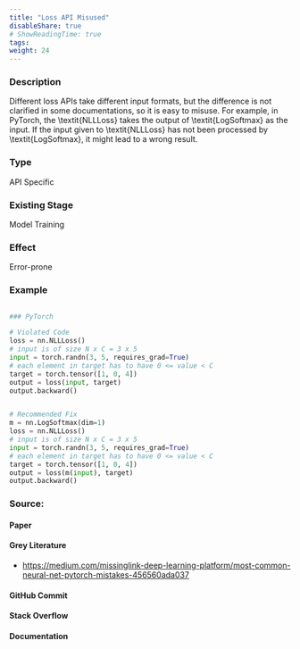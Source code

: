 ```yaml
---
title: "Loss API Misused"
disableShare: true
# ShowReadingTime: true
tags: 
weight: 24
---
```


### Description

Different loss APIs take different input formats, but the difference is not clarified in some documentations, so it is easy to misuse. For example, in PyTorch, the \textit{NLLLoss} takes the output of \textit{LogSoftmax} as the input. If the input given to \textit{NLLLoss} has not been processed by \textit{LogSoftmax}, it might lead to a wrong result.

### Type

API Specific

### Existing Stage

Model Training

### Effect

Error-prone

### Example

```python

### PyTorch

# Violated Code
loss = nn.NLLLoss()
# input is of size N x C = 3 x 5
input = torch.randn(3, 5, requires_grad=True)
# each element in target has to have 0 <= value < C
target = torch.tensor([1, 0, 4])
output = loss(input, target)
output.backward()


# Recommended Fix
m = nn.LogSoftmax(dim=1)
loss = nn.NLLLoss()
# input is of size N x C = 3 x 5
input = torch.randn(3, 5, requires_grad=True)
# each element in target has to have 0 <= value < C
target = torch.tensor([1, 0, 4])
output = loss(m(input), target)
output.backward()


```

### Source:

#### Paper 

#### Grey Literature
- https://medium.com/missinglink-deep-learning-platform/most-common-neural-net-pytorch-mistakes-456560ada037

#### GitHub Commit

#### Stack Overflow

#### Documentation

